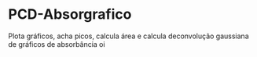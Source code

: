 # PCD-Absorgrafico
Plota gráficos, acha picos, calcula área e calcula deconvolução gaussiana de gráficos de absorbância 
oi
